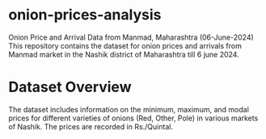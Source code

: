 # onion-prices-analysis

Onion Price and Arrival Data from Manmad, Maharashtra (06-June-2024)
This repository contains the dataset for onion prices and arrivals from Manmad market in the Nashik district of Maharashtra till 6 june 2024.

# Dataset Overview
The dataset includes information on the minimum, maximum, and modal prices for different varieties of onions (Red, Other, Pole) in various markets of Nashik. The prices are recorded in Rs./Quintal.
